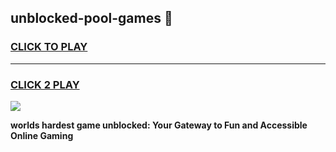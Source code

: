 
## unblocked-pool-games 👋
<h3>
<a href="https://premium.freeplayer.one?title=unblocked-pool-games&ref=14F">CLICK TO PLAY</a></h3>
<hr>

<h3>
<a href="https://premium.freeplayer.one?title=unblocked-pool-games&ref=14F">CLICK 2 PLAY</a>
  
</h3>

<a href="https://premium.freeplayer.one?title=unblocked-pool-games&ref=12F/"><img src="https://clearcache.store/games.png"></a>


**worlds hardest game unblocked: Your Gateway to Fun and Accessible Online Gaming**
